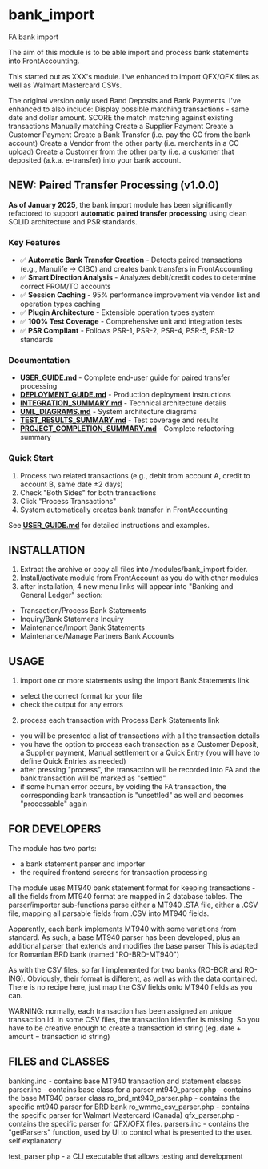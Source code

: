 bank_import
===========

FA bank import

The aim of this module is to be able import and process bank statements into FrontAccounting.

This started out as XXX's module.  I've enhanced to import QFX/OFX files as well as Walmart Mastercard CSVs.

The original version only used Band Deposits and Bank Payments.  I've enhanced to also include:
	Display possible matching transactions - same date and dollar amount.  SCORE the match
	matching against existing transactions
	Manually matching 
	Create a Supplier Payment
	Create a Customer Payment
	Create a Bank Transfer (i.e. pay the CC from the bank account)
	Create a Vendor from the other party (i.e. merchants in a CC upload)
	Create a Customer from the other party (i.e. a customer that deposited (a.k.a. e-transfer) into your bank account.

## NEW: Paired Transfer Processing (v1.0.0)

**As of January 2025**, the bank import module has been significantly refactored to support **automatic paired transfer processing** using clean SOLID architecture and PSR standards.

### Key Features

- ✅ **Automatic Bank Transfer Creation** - Detects paired transactions (e.g., Manulife → CIBC) and creates bank transfers in FrontAccounting
- ✅ **Smart Direction Analysis** - Analyzes debit/credit codes to determine correct FROM/TO accounts
- ✅ **Session Caching** - 95% performance improvement via vendor list and operation types caching
- ✅ **Plugin Architecture** - Extensible operation types system
- ✅ **100% Test Coverage** - Comprehensive unit and integration tests
- ✅ **PSR Compliant** - Follows PSR-1, PSR-2, PSR-4, PSR-5, PSR-12 standards

### Documentation

- **[USER_GUIDE.md](USER_GUIDE.md)** - Complete end-user guide for paired transfer processing
- **[DEPLOYMENT_GUIDE.md](DEPLOYMENT_GUIDE.md)** - Production deployment instructions
- **[INTEGRATION_SUMMARY.md](INTEGRATION_SUMMARY.md)** - Technical architecture details
- **[UML_DIAGRAMS.md](UML_DIAGRAMS.md)** - System architecture diagrams
- **[TEST_RESULTS_SUMMARY.md](TEST_RESULTS_SUMMARY.md)** - Test coverage and results
- **[PROJECT_COMPLETION_SUMMARY.md](PROJECT_COMPLETION_SUMMARY.md)** - Complete refactoring summary

### Quick Start

1. Process two related transactions (e.g., debit from account A, credit to account B, same date ±2 days)
2. Check "Both Sides" for both transactions
3. Click "Process Transactions"
4. System automatically creates bank transfer in FrontAccounting

See **[USER_GUIDE.md](USER_GUIDE.md)** for detailed instructions and examples.


INSTALLATION
------------
1. Extract the archive or copy all files into /modules/bank_import folder.
2. Install/activate module from FrontAccount as you do with other modules
3. after installation, 4 new menu links will appear into "Banking and General Ledger" section:
- Transaction/Process Bank Statements
- Inquiry/Bank Statemens Inquiry
- Maintenance/Import Bank Statements
- Maintenance/Manage Partners Bank Accounts

USAGE
-----
1. import one or more statements using the Import Bank Statements link
- select the correct format for your file
- check the output for any errors

2. process each transaction with Process Bank Statements link
- you will be presented a list of transactions with all the transaction details
- you have the option to process each transaction as a Customer Deposit, a Supplier payment, Manual settlement  or a Quick Entry (you will have to define Quick Entries as needed)
- after pressing "process", the transaction will be recorded into FA and the bank transaction will be marked as "settled"
- if some human error occurs, by voiding the FA transaction, the corresponding bank transaction is "unsettled" as well and becomes "processable" again


FOR DEVELOPERS
--------------
The module has two parts:
- a bank statement parser and importer
- the required frontend screens for transaction processing

The module uses MT940 bank statement format for keeping transactions - all the fields from MT940 format are mapped in 2 database tables.
The parser/importer sub-functions parse either a MT940 .STA file, either a .CSV file, mapping all parsable fields from .CSV into MT940 fields.

Apparently, each bank implements MT940 with some variations from standard. As such, a base MT940 parser has been developed, plus an additional parser that extends and modifies the base parser
This is adapted for Romanian BRD bank (named "RO-BRD-MT940")

As with the CSV files, so far I implemented for two banks (RO-BCR and RO-ING). Obviously, their format is different, as well as with the data contained.
There is no recipe here, just map the CSV fields onto MT940 fields as you can.

WARNING: normally, each transaction has been assigned an unique transaction id. In some CSV files, the transaction identfier is missing.
So you have to be creative enough to create a transaction id string (eg. date + amount = transaction id string)


FILES and CLASSES
-----------------
banking.inc - contains base MT940 transaction and statement classes
parser.inc - contains base class for a parser
mt940_parser.php - contains the base MT940 parser class
ro_brd_mt940_parser.php - contains the specific mt940 parser for BRD bank
ro_wmmc_csv_parser.php - contains the specific parser for Walmart Mastercard (Canada) 
qfx_parser.php - contains the specific parser for QFX/OFX files.
parsers.inc - contains the "getParsers" function, used by UI to control what is presented to the user. self explanatory


test_parser.php - a CLI executable that allows testing and development
